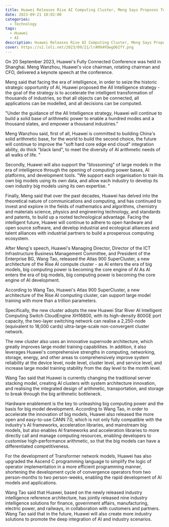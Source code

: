 ```yaml
---
title: Huawei Releases Rise AI Computing Cluster, Meng Says Proposes Total Intelligence Strategy
date: 2023-09-21 10:02:00
categories:
  - Technology
tags:
  - Huawei
  - AI
description: Huawei Releases Rise AI Computing Cluster, Meng Says Proposes Total Intelligence Strategy
cover: https://s2.loli.net/2023/09/21/lrAMX4FDwgO6IfY.png
---
```


On 20 September 2023, Huawei's Fully Connected Conference was held in Shanghai. Meng Wanzhou, Huawei's vice chairman, rotating chairman and CFO, delivered a keynote speech at the conference.

Meng said that facing the era of intelligence, in order to seize the historic strategic opportunity of AI, Huawei proposed the All Intelligence strategy - the goal of the strategy is to accelerate the intelligent transformation of thousands of industries, so that all objects can be connected, all applications can be modelled, and all decisions can be computed.

"Under the guidance of the All Intelligence strategy, Huawei will continue to build a solid base of arithmetic power to enable a hundred modes and a thousand states, and empower a thousand industries."

Meng Wanzhou said, first of all, Huawei is committed to building China's solid arithmetic base, for the world to build the second choice, the future will continue to improve the "soft hard core edge end cloud" integration ability, do thick "black land", to meet the diversity of AI arithmetic needs of all walks of life. "

Secondly, Huawei will also support the "blossoming" of large models in the era of intelligence through the opening of computing power bases, AI platforms, and development tools. "We support each organisation to train its own big models using its own data, and allow each industry to develop its own industry big models using its own expertise. "

Finally, Meng said that over the past decades, Huawei has delved into the theoretical nature of communications and computing, and has continued to invest and explore in the fields of mathematics and algorithms, chemistry and materials science, physics and engineering technology, and standards and patents, to build up a rooted technological advantage. Facing the intelligent future, Huawei will continue to adhere to open hardware and open source software, and develop industrial and ecological alliances and talent alliances with industrial partners to build a prosperous computing ecosystem.

After Meng's speech, Huawei's Managing Director, Director of the ICT Infrastructure Business Management Committee, and President of the Enterprise BG, Wang Tao, released the Atlas 900 SuperCluster, a new architecture of the Rise AI compute cluster - as AI enters the era of big models, big computing power is becoming the core engine of AI As AI enters the era of big models, big computing power is becoming the core engine of AI development.

According to Wang Tao, Huawei's Atlas 900 SuperCluster, a new architecture of the Rise AI computing cluster, can support large model training with more than a trillion parameters.

Specifically, the new cluster adopts the new Huawei Star River AI Intelligent Computing Switch CloudEngine XH16800, with its high-density 800GE port capacity, the two-layer switching network can realise a 2,250-node (equivalent to 18,000 cards) ultra-large-scale non-convergent cluster network.

The new cluster also uses an innovative supernode architecture, which greatly improves large model training capabilities. In addition, it also leverages Huawei's comprehensive strengths in computing, networking, storage, energy, and other areas to comprehensively improve system reliability at the device level, node level, cluster level, and service level, and increase large model training stability from the day level to the month level.

Wang Tao said that Huawei is currently changing the traditional server stacking model, creating AI clusters with system architecture innovation, and realising the integrated design of arithmetic, transportation, and storage to break through the big arithmetic bottleneck.

Hardware enablement is the key to unleashing big computing power and the basis for big model development. According to Wang Tao, in order to accelerate the innovation of big models, Huawei also released the more open and easy-to-use CANN 7.0, which is not only fully compatible with the industry's AI frameworks, acceleration libraries, and mainstream big models, but also enables AI frameworks and acceleration libraries to more directly call and manage computing resources, enabling developers to customise high-performance arithmetic, so that the big models can have a differentiated competitiveness.

For the development of Transformer network models, Huawei has also upgraded the Ascend C programming language to simplify the logic of operator implementation in a more efficient programming manner, shortening the development cycle of convergence operators from two person-months to two person-weeks, enabling the rapid development of AI models and applications.

Wang Tao said that Huawei, based on the newly released industry intelligence reference architecture, has jointly released nine industry intelligence solutions for finance, government affairs, manufacturing, electric power, and railways, in collaboration with customers and partners. Wang Tao said that in the future, Huawei will also create more industry solutions to promote the deep integration of AI and industry scenarios.
